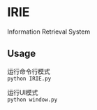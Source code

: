 # IRIE
Information Retrieval System

## Usage
运行命令行模式<br>
`python IRIE.py`

运行UI模式<br>
`python window.py`
